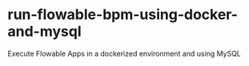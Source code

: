 # run-flowable-bpm-using-docker-and-mysql
Execute Flowable Apps in a dockerized environment and using MySQL

